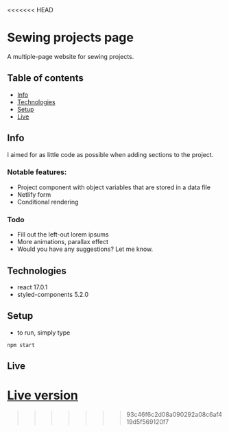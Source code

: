 <<<<<<< HEAD
# Sewing projects page

A multiple-page website for sewing projects.

## Table of contents

- [Info](#info)
- [Technologies](#technologies)
- [Setup](#setup)
- [Live](#live)

## Info

I aimed for as little code as possible when adding sections to the project.

### Notable features:

- Project component with object variables that are stored in a data file
- Netlify form
- Conditional rendering

### Todo

- Fill out the left-out lorem ipsums
- More animations, parallax effect
- Would you have any suggestions? Let me know.

## Technologies

- react 17.0.1
- styled-components 5.2.0

## Setup

- to run, simply type

```
npm start
```

## Live

[Live version](https://neringa-temp.netlify.app/)
=======

>>>>>>> 93c46f6c2d08a090292a08c6af419d5f569120f7
